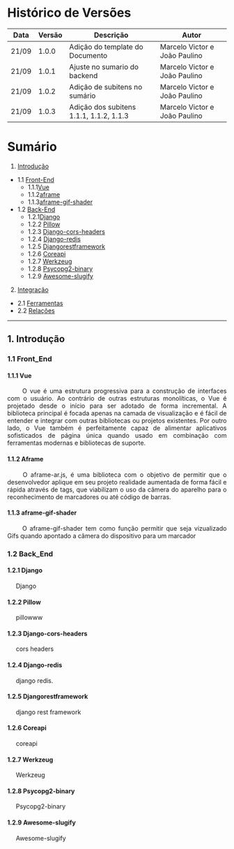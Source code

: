 # Histórico de Versões

Data|Versão|Descrição|Autor
-|-|-|-
21/09|1.0.0|Adição do template do Documento| Marcelo Victor e João Paulino |
21/09|1.0.1|Ajuste no sumario do backend | Marcelo Victor e João Paulino |
21/09|1.0.2|Adição de subitens no sumário | Marcelo Victor e João Paulino |
21/09|1.0.3|Adição dos subitens 1.1.1, 1.1.2, 1.1.3 | Marcelo Victor e João Paulino |


# Sumário

1. [Introdução](#1)
  - 1.1 [Front-End](#1_1)
  	- 1.1.1[Vue](#1_1_1)
	- 1.1.2[aframe](#1_1_2) 
	- 1.1.3[aframe-gif-shader](#1_1_3)
  - 1.2 [Back-End](#1_2)
	- 1.2.1[Django](#1_2_1)
	- 1.2.2 [Pillow](#1_2_2)
	- 1.2.3 [Django-cors-headers](#1_2_3)
	- 1.2.4 [Django-redis](#1_2_4)
	- 1.2.5 [Djangorestframework](#1_2_5)
	- 1.2.6 [Coreapi](#1_2_6)
	- 1.2.7 [Werkzeug](#1_2_7)
	- 1.2.8 [Psycopg2-binary](#1_2_8)
	- 1.2.9 [Awesome-slugify](#1_2_9)
2. [Integração](#4)
  - 2.1 [Ferramentas](#2_1)
  - 2.2 [Relações](#2_2)
___
## 1. <a name="1">Introdução</a>

### 1.1 <a name ="1_1">Front_End</a>

#### 1.1.1 <a name ="1_1_1">Vue</a>

<p align="justify"> &emsp;&emsp; O vue é uma estrutura progressiva para a construção de interfaces com o usuário. Ao contrário de outras estruturas monolíticas, o Vue é projetado desde o início para ser adotado de forma incremental. A biblioteca principal é focada apenas na camada de visualização e é fácil de entender e integrar com outras bibliotecas ou projetos existentes. Por outro lado, o Vue também é perfeitamente capaz de alimentar aplicativos sofisticados de página única quando usado em combinação com ferramentas modernas e bibliotecas de suporte. </p>

#### 1.1.2 <a name ="1_1_2">Aframe</a>

<p align="justify"> &emsp;&emsp; O aframe-ar.js, é uma biblioteca com o objetivo de permitir que o desenvolvedor aplique em seu projeto realidade aumentada de forma fácil e rápida através de tags, que viabilizam o uso da câmera do aparelho para o reconhecimento de marcadores ou até código de barras. </p>

#### 1.1.3 <a name ="1_1_3">aframe-gif-shader</a>

<p align="justify"> &emsp;&emsp; O aframe-gif-shader tem como função permitir que seja vizualizado Gifs quando apontado a câmera do dispositivo para um marcador </p>

### 1.2 <a name ="1_2">Back_End</a>

#### 1.2.1 <a name ="1_2_1">Django</a>
<p>&nbsp&nbsp&nbsp&nbsp
	Django
</p>

#### 1.2.2 <a name ="1_2_2">Pillow</a>
<p>&nbsp&nbsp&nbsp&nbsp
	pillowww
</p>

#### 1.2.3 <a name ="1_2_3">Django-cors-headers</a>
<p>&nbsp&nbsp&nbsp&nbsp
	cors headers
</p>

#### 1.2.4 <a name ="1_2_4">Django-redis</a>
<p>&nbsp&nbsp&nbsp&nbsp
	django redis.
</p>

#### 1.2.5 <a name ="1_2_5">Djangorestframework</a>
<p>&nbsp&nbsp&nbsp&nbsp
	django rest framework
</p>

#### 1.2.6 <a name ="1_2_6">Coreapi</a>
<p>&nbsp&nbsp&nbsp&nbsp
	coreapi
</p>

#### 1.2.7 <a name ="1_2_7">Werkzeug</a>
<p>&nbsp&nbsp&nbsp&nbsp
	Werkzeug
</p>

#### 1.2.8 <a name ="1_2_8">Psycopg2-binary</a>
<p>&nbsp&nbsp&nbsp&nbsp
	Psycopg2-binary
</p>

#### 1.2.9 <a name ="1_2_9">Awesome-slugify</a>
<p>&nbsp&nbsp&nbsp&nbsp
	Awesome-slugify
</p>
